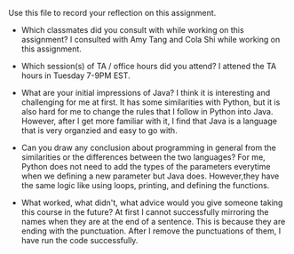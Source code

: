 Use this file to record your reflection on this assignment.

- Which classmates did you consult with while working on this assignment?
I consulted with Amy Tang and Cola Shi while working on this assignment.

- Which session(s) of TA / office hours did you attend?
I attened the TA hours in Tuesday 7-9PM EST.

- What are your initial impressions of Java? 
I think it is interesting and challenging for me at first. It has some similarities with Python, but it is also hard for me to change the rules that I follow in Python into Java. However, after I get more familiar with it, I find that Java is a language that is very organzied and easy to go with.

- Can you draw any conclusion about programming in general from the similarities or the differences between the two languages? 
For me, Python does not need to add the types of the parameters everytime when we defining a new parameter but Java does. However,they have the same logic like using loops, printing, and defining the functions.

- What worked, what didn't, what advice would you give someone taking this course in the future?
At first I cannot successfully mirroring the names when they are at the end of a sentence. This is because they are ending with the punctuation. After I remove the punctuations of them, I have run the code successfully.

